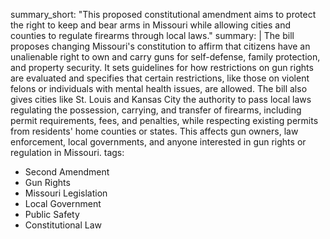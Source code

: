 summary_short: "This proposed constitutional amendment aims to protect the right to keep and bear arms in Missouri while allowing cities and counties to regulate firearms through local laws."
summary: |
  The bill proposes changing Missouri's constitution to affirm that citizens have an unalienable right to own and carry guns for self-defense, family protection, and property security. It sets guidelines for how restrictions on gun rights are evaluated and specifies that certain restrictions, like those on violent felons or individuals with mental health issues, are allowed. The bill also gives cities like St. Louis and Kansas City the authority to pass local laws regulating the possession, carrying, and transfer of firearms, including permit requirements, fees, and penalties, while respecting existing permits from residents' home counties or states. This affects gun owners, law enforcement, local governments, and anyone interested in gun rights or regulation in Missouri.
tags:
  - Second Amendment
  - Gun Rights
  - Missouri Legislation
  - Local Government
  - Public Safety
  - Constitutional Law
